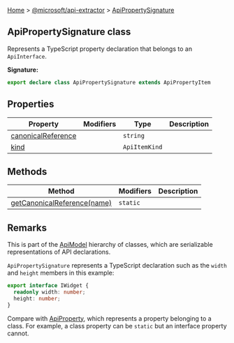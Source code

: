 [Home](./index) &gt; [@microsoft/api-extractor](./api-extractor.md) &gt; [ApiPropertySignature](./api-extractor.apipropertysignature.md)

## ApiPropertySignature class

Represents a TypeScript property declaration that belongs to an `ApiInterface`<!-- -->.

<b>Signature:</b>

```typescript
export declare class ApiPropertySignature extends ApiPropertyItem 
```

## Properties

|  Property | Modifiers | Type | Description |
|  --- | --- | --- | --- |
|  [canonicalReference](./api-extractor.apipropertysignature.canonicalreference.md) |  | `string` |  |
|  [kind](./api-extractor.apipropertysignature.kind.md) |  | `ApiItemKind` |  |

## Methods

|  Method | Modifiers | Description |
|  --- | --- | --- |
|  [getCanonicalReference(name)](./api-extractor.apipropertysignature.getcanonicalreference.md) | `static` |  |

## Remarks

This is part of the [ApiModel](./api-extractor.apimodel.md) hierarchy of classes, which are serializable representations of API declarations.

`ApiPropertySignature` represents a TypeScript declaration such as the `width` and `height` members in this example:

```ts
export interface IWidget {
  readonly width: number;
  height: number;
}

```
Compare with [ApiProperty](./api-extractor.apiproperty.md)<!-- -->, which represents a property belonging to a class. For example, a class property can be `static` but an interface property cannot.

